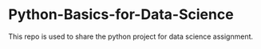 # Python-Basics-for-Data-Science
This repo is used to share the python project for data science assignment.
